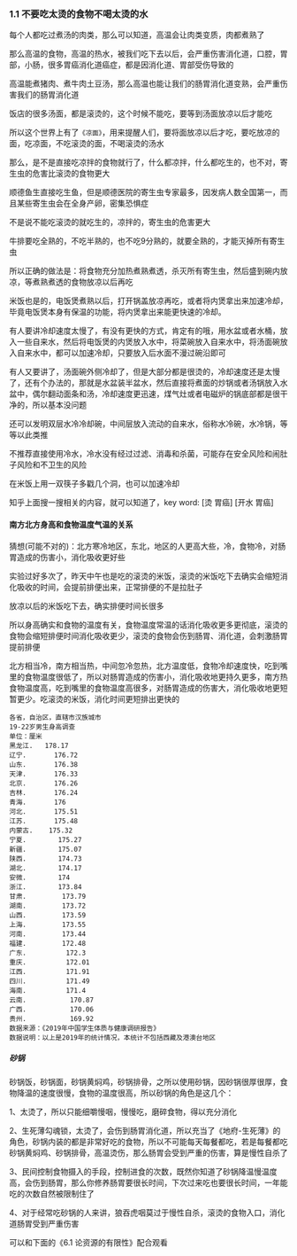 ### 1.1 不要吃太烫的食物不喝太烫的水

每个人都吃过煮汤的肉类，那么可以知道，高温会让肉类变质，肉都煮熟了

那么高温的食物，高温的热水，被我们吃下去以后，会严重伤害消化道，口腔，胃部，小肠，很多胃癌消化道癌症，都是因消化道、胃部受伤导致的

高温能煮猪肉、煮牛肉土豆汤，那么高温也能让我们的肠胃消化道变熟，会严重伤害我们的肠胃消化道

饭店的很多汤面，都是滚烫的，这个时候不能吃，要等到汤面放凉以后才能吃

所以这个世界上有了`《凉面》`，用来提醒人们，要将面放凉以后才吃，要吃放凉的面，吃凉面，不吃滚烫的面，不喝滚烫的汤水

那么，是不是直接吃凉拌的食物就行了，什么都凉拌，什么都吃生的，也不对，寄生虫的危害比滚烫的食物更大

顺德鱼生直接吃生鱼，但是顺德医院的寄生虫专家最多，因发病人数全国第一，而且某些寄生虫会在全身产卵，密集恐惧症

不是说不能吃滚烫的就吃生的，凉拌的，寄生虫的危害更大

牛排要吃全熟的，不吃半熟的，也不吃9分熟的，就要全熟的，才能灭掉所有寄生虫

所以正确的做法是：将食物充分加热煮熟煮透，杀灭所有寄生虫，然后盛到碗内放凉，等煮熟煮透的食物放凉以后再吃

米饭也是的，电饭煲煮熟以后，打开锅盖放凉再吃，或者将内煲拿出来加速冷却，毕竟电饭煲本身有保温的功能，将内煲拿出来能更快速的冷却。

有人要讲冷却速度太慢了，有没有更快的方式，肯定有的哦，用水盆或者水桶，放入一些自来水，然后将电饭煲的内煲放入水中，将菜碗放入自来水中，将汤面碗放入自来水中，都可以加速冷却，只要放入后水面不漫过碗沿即可

有人又要讲了，汤面碗外侧冷却了，但是大部分都是很烫的，冷却速度还是太慢了，还有个办法的，那就是水盆装半盆水，然后直接将煮面的炒锅或者汤锅放入水盆中，偶尔翻动面条和汤，冷却速度更迅速，煤气灶或者电磁炉的锅底部都是很干净的，所以基本没问题

还可以发明双层水冷冷却碗，中间层放入流动的自来水，俗称水冷碗，水冷锅，等等以此类推

不推荐直接使用冷水，冷水没有经过过滤、消毒和杀菌，可能存在安全风险和闹肚子风险和不卫生的风险

在米饭上用一双筷子多戳几个洞，也可以加速冷却

知乎上面搜一搜相关的内容，就可以知道了，key word: [烫 胃癌] [开水 胃癌]

#### 南方北方身高和食物温度气温的关系 

猜想(可能不对的)：北方寒冷地区，东北，地区的人更高大些，冷，食物冷，对肠胃造成的伤害小，消化吸收更好些

实验过好多次了，昨天中午也是吃的滚烫的米饭，滚烫的米饭吃下去确实会缩短消化吸收的时间，会提前排便出来，正常排便的不是拉肚子

放凉以后的米饭吃下去，确实排便时间长很多

所以身高确实和食物的温度有关，食物温度常温的话消化吸收更多更彻底，滚烫的食物会缩短排便时间消化吸收更少，滚烫的食物会伤到肠胃、消化道，会刺激肠胃提前排便

北方相当冷，南方相当热，中间忽冷忽热，北方温度低，食物冷却速度快，吃到嘴里的食物温度很低了，所以对肠胃造成的伤害小，消化吸收地更持久更多，南方热食物温度高，吃到嘴里的食物温度高很多，对肠胃造成的伤害大，消化吸收地更短暂更少。吃滚烫的米饭，消化时间更短排出更快的

```
各省，自治区，直辖市汉族城市
19-22岁男生身高调查
单位：厘米
黑龙江.   178.17
辽宁.       176.72
山东.       176.38
天津.       176.33
北京.       176.26
吉林.       176.24
青海.       176
河北.       175.51
江苏.       175.48
内蒙古.    175.32
宁夏.        175.27
新疆.        175.07
陕西.        174.73
湖北.        174.17
安微.        174
浙江.        173.84
甘肃.         173.79
湖南.         173.72
山西.         173.59
上海.         173.55
河南.         173.44
福建.         172.48
广东.          172.3
重庆.          172.01
江西.          171.91
四川.          171.49
海南.          171.4
云南.           170.87
广西.           170.06
贵州.           169.92
数据来源：《2019年中国学生体质与健康调研报告》
数据说明：以上是2019年的统计情况，本统计不包括西藏及港澳台地区
```

##### 砂锅

砂锅饭，砂锅面，砂锅黄焖鸡，砂锅排骨，之所以使用砂锅，因砂锅很厚很厚，食物降温的速度很慢，食物的温度很高，所以砂锅的角色是这几个：

1、太烫了，所以只能细嚼慢咽，慢慢吃，磨碎食物，得以充分消化

2、生死薄勾魂锁，太烫了，会伤到肠胃消化道，所以充当了《地府-生死薄》的角色，砂锅内装的都是非常好吃的食物，所以不可能每天每餐都吃，若是每餐都吃砂锅黄焖鸡、砂锅排骨，高温烫伤，那么肠胃会受到严重的伤害，算是慢性自杀了

3、民间控制食物摄入的手段，控制进食的次数，既然你知道了砂锅降温慢温度高，会伤到肠胃，那么你修养肠胃要很长时间，下次过来吃也要很长时间，一年能吃的次数自然被限制住了

4、对于经常吃砂锅的人来讲，狼吞虎咽莫过于慢性自杀，滚烫的食物入口，消化道肠胃受到严重伤害

可以和下面的《6.1 论资源的有限性》配合观看
